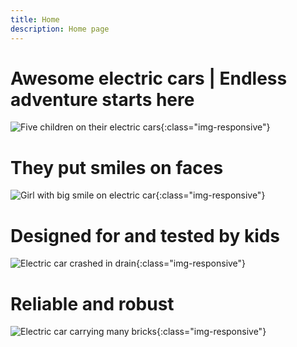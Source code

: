 ```yaml
---
title: Home
description: Home page
---
```


# Awesome electric cars | Endless adventure starts here

![Five children on their electric cars](/five-kids-and-cars.jpg){:class="img-responsive"}
$~$

# They put smiles on faces
![Girl with big smile on electric car](/sophie-birthday.jpg){:class="img-responsive"}
$~$

# Designed for and tested by kids
![Electric car crashed in drain](/ethan-crash-drain.jpg){:class="img-responsive"}
$~$

# Reliable and robust
![Electric car carrying many bricks](/ethan-bricks.jpg){:class="img-responsive"}